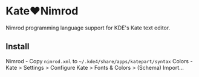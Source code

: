 Kate♥Nimrod
===
Nimrod programming language support for KDE's Kate text editor.

Install
---
Nimrod - Copy `nimrod.xml` to `~/.kde4/share/apps/katepart/syntax`
Colors - Kate > Settings > Configure Kate > Fonts & Colors > (Schema) Import...